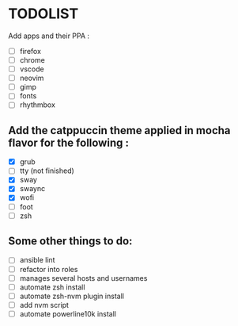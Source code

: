 # TODOLIST

Add apps and their PPA :

- [ ] firefox
- [ ] chrome
- [ ] vscode
- [ ] neovim
- [ ] gimp
- [ ] fonts
- [ ] rhythmbox

## Add the catppuccin theme applied in mocha flavor for the following :

- [x] grub
- [ ] tty (not finished)
- [x] sway
- [x] swaync
- [x] wofi
- [ ] foot
- [ ] zsh

## Some other things to do:

- [ ] ansible lint
- [ ] refactor into roles
- [ ] manages several hosts and usernames
- [ ] automate zsh install
- [ ] automate zsh-nvm plugin install
- [ ] add nvm script
- [ ] automate powerline10k install
